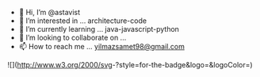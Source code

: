 - 👋 Hi, I’m @astavist
- 👀 I’m interested in ... architecture-code
- 🌱 I’m currently learning ... java-javascript-python
- 💞️ I’m looking to collaborate on ...
- 📫 How to reach me ... yilmazsamet98@gmail.com

![<Badge Name>](http://www.w3.org/2000/svg<Badge Text>-<Background Color>?style=for-the-badge&logo=<Icon Name>&logoColor=<Logo Color>)

<!---
astavist/astavist is a ✨ special ✨ repository because its `README.md` (this file) appears on your GitHub profile.
You can click the Preview link to take a look at your changes.
--->
